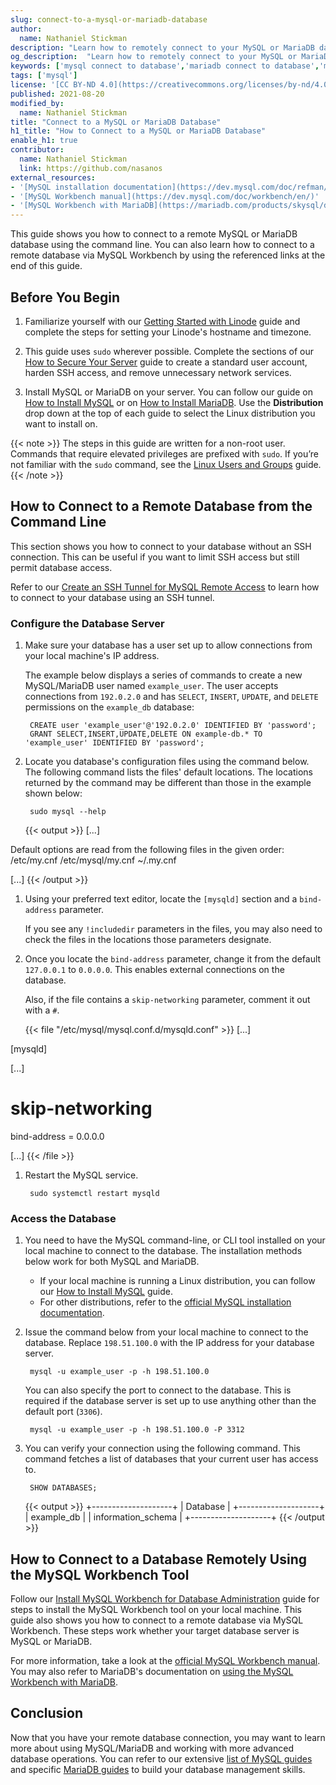 ```yaml
---
slug: connect-to-a-mysql-or-mariadb-database
author:
  name: Nathaniel Stickman
description: "Learn how to remotely connect to your MySQL or MariaDB database using the command line. Included in the guide are the database configuration steps to allow remote connections from a specific user."
og_description:  "Learn how to remotely connect to your MySQL or MariaDB database using the command line. Included in the guide are the database configuration steps to allow remote connections from a specific user."
keywords: ['mysql connect to database','mariadb connect to database','mysql connect remote database','how to connect to mysql database']
tags: ['mysql']
license: '[CC BY-ND 4.0](https://creativecommons.org/licenses/by-nd/4.0)'
published: 2021-08-20
modified_by:
  name: Nathaniel Stickman
title: "Connect to a MySQL or MariaDB Database"
h1_title: "How to Connect to a MySQL or MariaDB Database"
enable_h1: true
contributor:
  name: Nathaniel Stickman
  link: https://github.com/nasanos
external_resources:
- '[MySQL installation documentation](https://dev.mysql.com/doc/refman/8.0/en/installing.html)'
- '[MySQL Workbench manual](https://dev.mysql.com/doc/workbench/en/)'
- '[MySQL Workbench with MariaDB](https://mariadb.com/products/skysql/docs/clients/third-party/mysql-workbench/)'
---
```


This guide shows you how to connect to a remote MySQL or MariaDB database using the command line. You can also learn how to connect to a remote database via MySQL Workbench by using the referenced links at the end of this guide.

## Before You Begin

1. Familiarize yourself with our [Getting Started with Linode](/docs/getting-started/) guide and complete the steps for setting your Linode's hostname and timezone.

1. This guide uses `sudo` wherever possible. Complete the sections of our [How to Secure Your Server](/docs/security/securing-your-server/) guide to create a standard user account, harden SSH access, and remove unnecessary network services.

1. Install MySQL or MariaDB on your server. You can follow our guide on [How to Install MySQL](/docs/guides/how-to-install-mysql-on-debian-8/) or on [How to Install MariaDB](/docs/guides/how-to-install-mariadb-on-debian-9/). Use the **Distribution** drop down at the top of each guide to select the Linux distribution you want to install on.

{{< note >}}
The steps in this guide are written for a non-root user. Commands that require elevated privileges are prefixed with `sudo`. If you’re not familiar with the `sudo` command, see the [Linux Users and Groups](/docs/tools-reference/linux-users-and-groups/) guide.
{{< /note >}}

## How to Connect to a Remote Database from the Command Line

This section shows you how to connect to your database without an SSH connection. This can be useful if you want to limit SSH access but still permit database access.

Refer to our [Create an SSH Tunnel for MySQL Remote Access](/docs/guides/create-an-ssh-tunnel-for-mysql-remote-access/) to learn how to connect to your database using an SSH tunnel.

### Configure the Database Server

1. Make sure your database has a user set up to allow connections from your local machine's IP address.

   The example below displays a series of commands to create a new MySQL/MariaDB user named `example_user`. The user accepts connections from `192.0.2.0` and has `SELECT`, `INSERT`, `UPDATE`, and `DELETE` permissions on the `example_db` database:

        CREATE user 'example_user'@'192.0.2.0' IDENTIFIED BY 'password';
        GRANT SELECT,INSERT,UPDATE,DELETE ON example-db.* TO 'example_user' IDENTIFIED BY 'password';

1. Locate you database's configuration files using the command below. The following command lists the files' default locations. The locations returned by the command may be different than those in the example shown below:

        sudo mysql --help

    {{< output >}}
[...]

Default options are read from the following files in the given order:
/etc/my.cnf /etc/mysql/my.cnf ~/.my.cnf

[...]
    {{< /output >}}

1. Using your preferred text editor, locate the `[mysqld]` section and a `bind-address` parameter.

    If you see any `!includedir` parameters in the files, you may also need to check the files in the locations those parameters designate.

1. Once you locate the `bind-address` parameter, change it from the default `127.0.0.1` to `0.0.0.0`. This enables external connections on the database.

    Also, if the file contains a `skip-networking` parameter, comment it out with a `#`.

    {{< file "/etc/mysql/mysql.conf.d/mysqld.conf" >}}
[...]

[mysqld]

[...]

# skip-networking

bind-address = 0.0.0.0

[...]
    {{< /file >}}

1. Restart the MySQL service.

        sudo systemctl restart mysqld

### Access the Database

1. You need to have the MySQL command-line, or CLI tool installed on your local machine to connect to the database. The installation methods below work for both MySQL and MariaDB.

    - If your local machine is running a Linux distribution, you can follow our [How to Install MySQL](/docs/guides/how-to-install-mysql-on-debian-8/) guide.
    - For other distributions, refer to the [official MySQL installation documentation](https://dev.mysql.com/doc/refman/8.0/en/installing.html).

1. Issue the command below from your local machine to connect to the database. Replace `198.51.100.0` with the IP address for your database server.

        mysql -u example_user -p -h 198.51.100.0

    You can also specify the port to connect to the database. This is required if the database server is set up to use anything other than the default port (`3306`).

        mysql -u example_user -p -h 198.51.100.0 -P 3312

1. You can verify your connection using the following command. This command fetches a list of databases that your current user has access to.

        SHOW DATABASES;

    {{< output >}}
+--------------------+
| Database           |
+--------------------+
| example_db         |
| information_schema |
+--------------------+
    {{< /output >}}

## How to Connect to a Database Remotely Using the MySQL Workbench Tool

Follow our [Install MySQL Workbench for Database Administration](/docs/guides/deploy-mysql-workbench-for-database-administration/) guide for steps to install the MySQL Workbench tool on your local machine. This guide also shows you how to connect to a remote database via MySQL Workbench. These steps work whether your target database server is MySQL or MariaDB.

For more information, take a look at the [official MySQL Workbench manual](https://dev.mysql.com/doc/workbench/en/). You may also refer to MariaDB's documentation on [using the MySQL Workbench with MariaDB](https://mariadb.com/products/skysql/docs/clients/third-party/mysql-workbench/).

## Conclusion

Now that you have your remote database connection, you may want to learn more about using MySQL/MariaDB and working with more advanced database operations. You can refer to our extensive [list of MySQL guides](/docs/guides/databases/mysql/?q=mysql) and specific [MariaDB guides](/docs/guides/databases/mariadb/?q=mysql) to build your database management skills.
